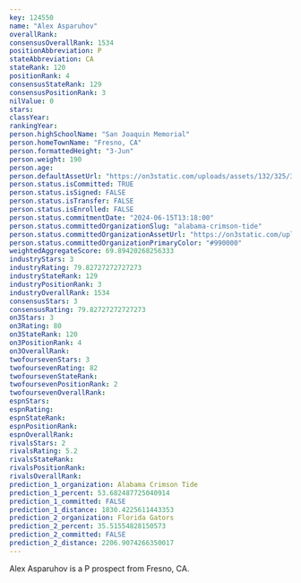 ```yaml
---
key: 124550
name: "Alex Asparuhov"
overallRank: 
consensusOverallRank: 1534
positionAbbreviation: P
stateAbbreviation: CA
stateRank: 120
positionRank: 4
consensusStateRank: 129
consensusPositionRank: 3
nilValue: 0
stars: 
classYear: 
rankingYear: 
person.highSchoolName: "San Joaquin Memorial"
person.homeTownName: "Fresno, CA"
person.formattedHeight: "3-Jun"
person.weight: 190
person.age: 
person.defaultAssetUrl: "https://on3static.com/uploads/assets/132/325/325132.png"
person.status.isCommitted: TRUE
person.status.isSigned: FALSE
person.status.isTransfer: FALSE
person.status.isEnrolled: FALSE
person.status.commitmentDate: "2024-06-15T13:18:00"
person.status.committedOrganizationSlug: "alabama-crimson-tide"
person.status.committedOrganizationAssetUrl: "https://on3static.com/uploads/assets/728/149/149728.svg"
person.status.committedOrganizationPrimaryColor: "#990000"
weightedAggregateScore: 69.89420268256333
industryStars: 3
industryRating: 79.82727272727273
industryStateRank: 129
industryPositionRank: 3
industryOverallRank: 1534
consensusStars: 3
consensusRating: 79.82727272727273
on3Stars: 3
on3Rating: 80
on3StateRank: 120
on3PositionRank: 4
on3OverallRank: 
twofoursevenStars: 3
twofoursevenRating: 82
twofoursevenStateRank: 
twofoursevenPositionRank: 2
twofoursevenOverallRank: 
espnStars: 
espnRating: 
espnStateRank: 
espnPositionRank: 
espnOverallRank: 
rivalsStars: 2
rivalsRating: 5.2
rivalsStateRank: 
rivalsPositionRank: 
rivalsOverallRank: 
prediction_1_organization: Alabama Crimson Tide
prediction_1_percent: 53.682487725040914
prediction_1_committed: FALSE
prediction_1_distance: 1830.4225611443353
prediction_2_organization: Florida Gators
prediction_2_percent: 35.51554828150573
prediction_2_committed: FALSE
prediction_2_distance: 2206.9074266350017
---
```

Alex Asparuhov is a P prospect from Fresno, CA.